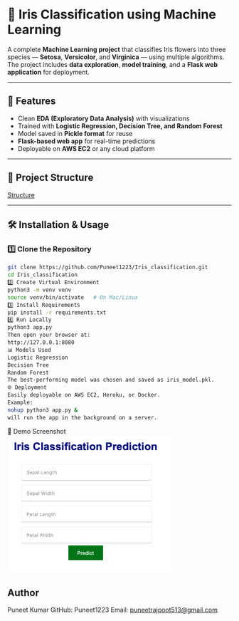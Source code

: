 # 🌸 Iris Classification using Machine Learning

A complete **Machine Learning project** that classifies Iris flowers into three species — **Setosa**, **Versicolor**, and **Virginica** — using multiple algorithms.  
The project includes **data exploration**, **model training**, and a **Flask web application** for deployment.

---

## 🚀 Features
- Clean **EDA (Exploratory Data Analysis)** with visualizations  
- Trained with **Logistic Regression, Decision Tree, and Random Forest**  
- Model saved in **Pickle format** for reuse  
- **Flask-based web app** for real-time predictions  
- Deployable on **AWS EC2** or any cloud platform  

---

## 📂 Project Structure
[Structure](assets/struct.png)

---

## 🛠️ Installation & Usage

### 1️⃣ Clone the Repository
```bash
git clone https://github.com/Puneet1223/Iris_classification.git
cd Iris_classification
2️⃣ Create Virtual Environment
python3 -m venv venv
source venv/bin/activate   # On Mac/Linux
3️⃣ Install Requirements
pip install -r requirements.txt
4️⃣ Run Locally
python3 app.py
Then open your browser at:
http://127.0.0.1:8080
📊 Models Used
Logistic Regression
Decision Tree
Random Forest
The best-performing model was chosen and saved as iris_model.pkl.
🌐 Deployment
Easily deployable on AWS EC2, Heroku, or Docker.
Example:
nohup python3 app.py &
will run the app in the background on a server.
```
📸 Demo Screenshot
 ![Demo](assets/iris.png)

## Author
Puneet Kumar
GitHub: Puneet1223
Email: puneetrajpoot513@gmail.com
